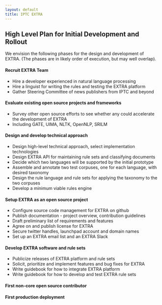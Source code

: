 ```yaml
---
layout: default
title: IPTC EXTRA
---
```

## High Level Plan for Initial Development and Rollout

We envision the following phases for the design and development of EXTRA. (The phases are in likely order of execution, but may well overlap).

#### Recruit EXTRA Team

* Hire a developer experienced in natural language processing
* Hire a linguist for writing the rules and testing the EXTRA platform
* Gather Steering Committee of news publishers from IPTC and beyond

#### Evaluate existing open source projects and frameworks

* Survey other open source efforts to see whether any could accelerate the development of EXTRA
* Including GATE, UIMA, NLTK, OpenNLP, SRILM

#### Design and develop technical approach

* Design high-level technical approach, select implementation technologies
* Design EXTRA API for maintaining rule sets and classifying documents
* Decide which two languages will be supported by the initial prototype
* Assemble and annotate two test corpuses, one for each language, with desired taxonomy
* Design the rule language and rule sets for applying the taxonomy to the two corpuses
* Develop a minimum viable rules engine

#### Setup EXTRA as an open source project

* Configure source code management for EXTRA on github
* Publish documentation - project overview, contribution guidelines
* Draft preliminary list of requirements and features
* Agree on and publish license for EXTRA
* Secure twitter handles, launchpad account and domain names
* Set up an EXTRA email list and an EXTRA Slack

#### Develop EXTRA software and rule sets

* Publicize releases of EXTRA platform and rule sets
* Solicit, prioritize and implement features and bug fixes for EXTRA
* Write guidebook for how to integrate EXTRA platform
* Write guidebook for how to develop and test EXTRA rule sets

#### First non-core open source contributor

#### First production deployment 
